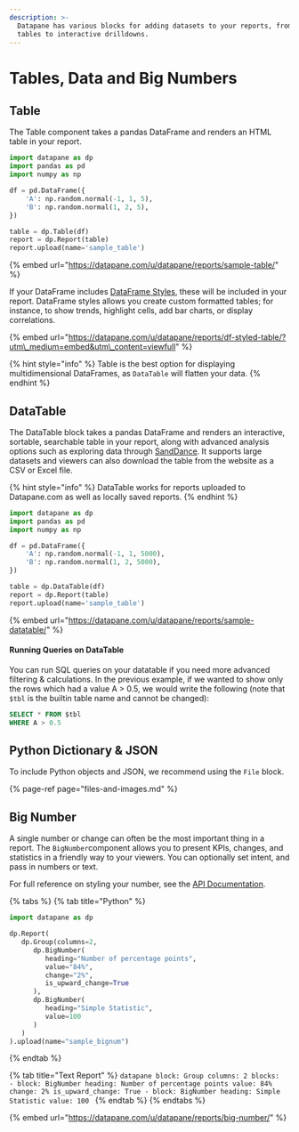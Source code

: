 ```yaml
---
description: >-
  Datapane has various blocks for adding datasets to your reports, from simple
  tables to interactive drilldowns.
---
```


# Tables, Data and Big Numbers

## Table

The Table component takes a pandas DataFrame and renders an HTML table in your report. 

```python
import datapane as dp
import pandas as pd
import numpy as np

df = pd.DataFrame({
    'A': np.random.normal(-1, 1, 5),
    'B': np.random.normal(1, 2, 5),
})

table = dp.Table(df)
report = dp.Report(table)
report.upload(name='sample_table')
```

{% embed url="https://datapane.com/u/datapane/reports/sample-table/" %}

If your DataFrame includes [DataFrame Styles](https://pandas.pydata.org/pandas-docs/stable/user_guide/style.html), these will be included in your report. DataFrame styles allows you create custom formatted tables; for instance, to show trends, highlight cells, add bar charts, or display correlations. 

{% embed url="https://datapane.com/u/datapane/reports/df-styled-table/?utm\_medium=embed&utm\_content=viewfull" %}

{% hint style="info" %}
Table is the best option for displaying multidimensional DataFrames, as `DataTable` will flatten your data.
{% endhint %}

## DataTable

The DataTable block takes a pandas DataFrame and renders an interactive, sortable, searchable table in your report, along with advanced analysis options such as exploring data through [SandDance](https://www.microsoft.com/en-us/research/project/sanddance/). It supports large datasets and viewers can also download the table from the website as a CSV or Excel file.

{% hint style="info" %}
DataTable works for reports uploaded to Datapane.com as well as locally saved reports.
{% endhint %}

```python
import datapane as dp
import pandas as pd
import numpy as np

df = pd.DataFrame({
    'A': np.random.normal(-1, 1, 5000),
    'B': np.random.normal(1, 2, 5000),
})

table = dp.DataTable(df)
report = dp.Report(table)
report.upload(name='sample_table')
```

{% embed url="https://datapane.com/u/datapane/reports/sample-datatable/" %}

#### **Running Queries on DataTable**

You can run SQL queries on your datatable if you need more advanced filtering & calculations. In the previous example, if we wanted to show only the rows which had a value A &gt; 0.5, we would write the following \(note that `$tbl` is the builtin table name and cannot be changed\):   

```sql
SELECT * FROM $tbl
WHERE A > 0.5
```

## Python Dictionary & JSON 

To include Python objects and JSON, we recommend using the `File` block.



{% page-ref page="files-and-images.md" %}

## Big Number

A single number or change can often be the most important thing in a report. The `BigNumber`component allows you to present KPIs, changes, and statistics in a friendly way to your viewers. You can optionally set intent, and pass in numbers or text. 

For full reference on styling your number, see the [API Documentation](https://datapane.github.io/datapane/report.html#datapane.client.api.report.BigNumber).

{% tabs %}
{% tab title="Python" %}
```python
import datapane as dp

dp.Report(
   dp.Group(columns=2,
      dp.BigNumber(
         heading="Number of percentage points", 
         value="84%",
         change="2%",
         is_upward_change=True
      ),
      dp.BigNumber(
         heading="Simple Statistic", 
         value=100
      )
   )
).upload(name="sample_bignum")
```
{% endtab %}

{% tab title="Text Report" %}
    ```datapane
    block: Group
    columns: 2
    blocks: 
      - block: BigNumber
        heading: Number of percentage points
        value: 84%
        change: 2%
        is_upward_change: True
      - block: BigNumber
        heading: Simple Statistic
        value: 100
    ```
{% endtab %}
{% endtabs %}

{% embed url="https://datapane.com/u/datapane/reports/big-number/" %}



